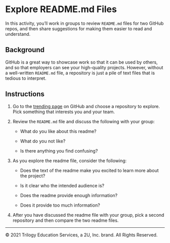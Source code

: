 # Explore README.md Files

In this activity, you’ll work in groups to review `README.md` files for two GitHub repos, and then share suggestions for making them easier to read and understand.

## Background

GitHub is a great way to showcase work so that it can be used by others, and so that employers can see your high-quality projects. However, without a well-written `README.md` file, a repository is just a pile of text files that is tedious to interpret.

## Instructions

1. Go to the [trending page](https://github.com/trending?spoken_language_code=en) on GitHub and choose a repository to explore. Pick something that interests you and your team.

2. Review the `README.md` file and discuss the following with your group:

    * What do you like about this readme?

    * What do you not like?

    * Is there anything you find confusing?

3. As you explore the readme file, consider the following:

    * Does the text of the readme make you excited to learn more about the project?

    * Is it clear who the intended audience is?

    * Does the readme provide enough information?

    * Does it provide too much information?

4. After you have discussed the readme file with your group, pick a second repository and then compare the two readme files.

---

© 2021 Trilogy Education Services, a 2U, Inc. brand. All Rights Reserved.
